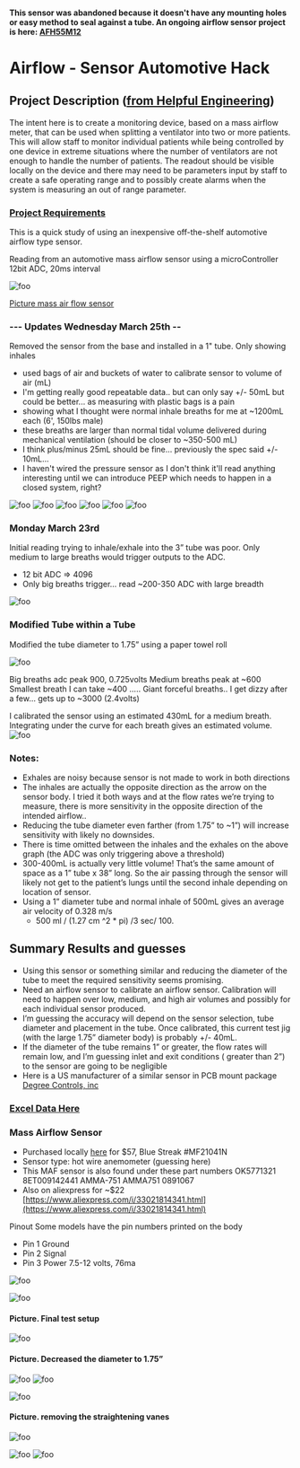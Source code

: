 #### This sensor was abandoned because it doesn't have any mounting holes or easy method to seal against a tube. An ongoing airflow sensor project is here: [AFH55M12](https://github.com/hydronics2/COVID-19-Airflow-Sensor-AFH55M12) 



# Airflow - Sensor Automotive Hack

## Project Description ([from Helpful Engineering](https://www.helpfulengineering.org/))
The intent here is to create a monitoring device, based on a mass airflow meter, that can be used when splitting a ventilator into two or more patients. This will allow staff to monitor individual patients while being controlled by one device in extreme situations where the number of ventilators are not enough to handle the number of patients. The readout should be visible locally on the device and there may need to be parameters input by staff to create a safe operating range and to possibly create alarms when the system is measuring an out of range parameter.


### [Project Requirements](https://docs.google.com/document/d/17Ps910A2vRwnM4EM6F-71GNG1XNa0PaeImd53F7428c/edit?usp=sharing)

This is a quick study of using an inexpensive off-the-shelf automotive airflow type sensor.

Reading from an automotive mass airflow sensor using a microController 12bit ADC, 20ms interval

![foo](https://github.com/hydronics2/COVID-19-Airflow-Sensor-Automotive-Hack/blob/master/pics/01mass_airflow_sensor.PNG)

[Picture mass air flow sensor](https://www.aliexpress.com/i/33021814341.html)


###  --- Updates Wednesday March 25th --

 Removed the sensor from the base and installed in a 1" tube. Only showing inhales
- used bags of air and buckets of water to calibrate sensor to volume of air (mL)
- I'm getting really good repeatable data..  but can only say +/- 50mL but could be better... as measuring with plastic bags is a pain
- showing what I thought were normal inhale breaths for me at ~1200mL each (6', 150lbs male)
- these breaths are larger than normal tidal volume delivered during mechanical ventilation (should be closer to ~350-500 mL)
- I think plus/minus 25mL should be fine... previously the spec said +/- 10mL...
- I haven't wired the pressure sensor as I don't think it'll read anything interesting until we can introduce PEEP which needs to happen in a closed system, right?

![foo](https://github.com/hydronics2/COVID-19-Airflow-Sensor-Automotive-Hack/blob/master/pics/automotive_sensor.PNG)
![foo](https://github.com/hydronics2/COVID-19-Airflow-Sensor-Automotive-Hack/blob/master/pics/sensor_in_tube.PNG)
![foo](https://github.com/hydronics2/COVID-19-Airflow-Sensor-Automotive-Hack/blob/master/pics/militers_per_second_graph.PNG)
![foo](https://github.com/hydronics2/COVID-19-Airflow-Sensor-Automotive-Hack/blob/master/pics/sensor_removed.PNG)
![foo](https://github.com/hydronics2/COVID-19-Airflow-Sensor-Automotive-Hack/blob/master/pics/sensor_into_tube.PNG)
![foo](https://github.com/hydronics2/COVID-19-Airflow-Sensor-Automotive-Hack/blob/master/pics/500ml.PNG)







### Monday March 23rd
Initial reading trying to inhale/exhale into the 3” tube was poor. Only medium to large breaths would trigger outputs to the ADC.
- 12 bit ADC => 4096
- Only big breaths trigger… read ~200-350 ADC with large breadth


![foo](https://github.com/hydronics2/COVID-19-Airflow-Sensor-Automotive-Hack/blob/master/pics/02mass_airflow_sensor.PNG)

### Modified Tube within a Tube
Modified the tube diameter to 1.75” using a paper towel roll

![foo](https://github.com/hydronics2/COVID-19-Airflow-Sensor-Automotive-Hack/blob/master/pics/03mass_airflow_sensor.PNG)

Big breaths adc peak 900, 0.725volts
Medium breaths peak at ~600
Smallest breath I can take ~400
….. Giant forceful breaths.. I get dizzy after a few… gets up to ~3000 (2.4volts)

I calibrated the sensor using an estimated 430mL for a medium breath. Integrating under the curve for each breath gives an estimated volume.
![foo](https://github.com/hydronics2/COVID-19-Airflow-Sensor-Automotive-Hack/blob/master/pics/04mass_airflow_sensor.PNG)

### Notes:
- Exhales are noisy because sensor is not made to work in both directions
- The inhales are actually the opposite direction as the arrow on the sensor body. I tried it both ways and at the flow rates we’re trying to measure, there is more sensitivity in the opposite direction of the intended airflow..
- Reducing the tube diameter even farther (from 1.75” to ~1”) will increase sensitivity with likely no downsides.
- There is time omitted between the inhales and the exhales on the above graph (the ADC was only triggering above a threshold)
- 300-400mL is actually very little volume! That’s the same amount of space as a 1” tube x 38” long. So the air passing through the sensor will likely not get to the patient’s lungs until the second inhale depending on location of sensor.
- Using a 1” diameter tube and normal inhale of 500mL gives an average air velocity of 0.328 m/s
	- 500 ml / (1.27 cm ^2 * pi) /3 sec/ 100.

## Summary Results and guesses
- Using this sensor or something similar and reducing the diameter of the tube to meet the required sensitivity seems promising.
- Need an airflow sensor to calibrate an airflow sensor. Calibration will need to happen over low, medium, and high air volumes and possibly for each individual sensor produced.
- I’m guessing the accuracy will depend on the sensor selection, tube diameter and placement in the tube. Once calibrated, this current test jig (with the large 1.75” diameter body) is probably +/- 40mL.
- If the diameter of the tube remains 1” or greater, the flow rates will remain low, and I’m guessing inlet and exit conditions ( greater than 2”) to the sensor are going to be negligible
- Here is a US manufacturer of a similar sensor in PCB mount package [Degree Controls, inc](https://degree-controls-inc.myshopify.com/pages/rfs300)


### [Excel Data Here](https://docs.google.com/spreadsheets/d/1sM5TJEcifyFlh12o5uc7Eor9HHSdNQOhqdpWKy2MHG0/edit?usp=sharing)

### Mass Airflow Sensor
- Purchased locally [here](https://www.oreillyauto.com/detail/b/blue-streak-electronics-5882/engine-sensors---emissions-25132/engine-sensors-25049/mass-air-flow-sensor-meter-12040/2c278c9432b0/blue-streak-electronics-mass-air-flow-sensor-new/mf21041n/6102972?q=mf21041n&pos=0) for $57, Blue Streak #MF21041N
- Sensor type: hot wire anemometer (guessing here)
- This MAF sensor is also found under these part numbers OK5771321 8ET009142441 AMMA-751 AMMA751 0891067
- Also on aliexpress for ~$22 [https://www.aliexpress.com/i/33021814341.html](https://www.aliexpress.com/i/33021814341.html)

Pinout
Some models have the pin numbers printed on the body
- Pin 1 Ground
- Pin 2 Signal
- Pin 3 Power 7.5-12 volts, 76ma

![foo](https://github.com/hydronics2/COVID-19-Airflow-Sensor-Automotive-Hack/blob/master/pics/05mass_airflow_sensor.PNG)




![foo](https://github.com/hydronics2/COVID-19-Airflow-Sensor-Automotive-Hack/blob/master/pics/06mass_airflow_sensor.PNG)

#### Picture. Final test setup


![foo](https://github.com/hydronics2/COVID-19-Airflow-Sensor-Automotive-Hack/blob/master/pics/07mass_airflow_sensor.PNG)

#### Picture. Decreased the diameter to 1.75”


![foo](https://github.com/hydronics2/COVID-19-Airflow-Sensor-Automotive-Hack/blob/master/pics/08mass_airflow_sensor.PNG)
![foo](https://github.com/hydronics2/COVID-19-Airflow-Sensor-Automotive-Hack/blob/master/pics/09mass_airflow_sensor.PNG)

![foo](https://github.com/hydronics2/COVID-19-Airflow-Sensor-Automotive-Hack/blob/master/pics/10mass_airflow_sensor.PNG)

#### Picture. removing the straightening vanes



![foo](https://github.com/hydronics2/COVID-19-Airflow-Sensor-Automotive-Hack/blob/master/pics/11mass_airflow_sensor.PNG)

![foo](https://github.com/hydronics2/COVID-19-Airflow-Sensor-Automotive-Hack/blob/master/pics/12mass_airflow_sensor.PNG)
![foo](https://github.com/hydronics2/COVID-19-Airflow-Sensor-Automotive-Hack/blob/master/pics/13mass_airflow_sensor.PNG)
